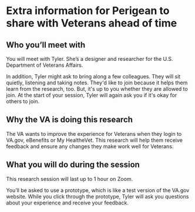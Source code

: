# Extra information for Perigean to share with Veterans ahead of time

## Who you’ll meet with

You will meet with Tyler. She’s a designer and researcher for the U.S. Department of Veterans Affairs.

In addition, Tyler might ask to bring along a few colleagues. They will sit quietly, listening and taking notes. They'd like to join because it helps them learn from the research, too. But, it's up to you whether they are allowed to join. At the start of your session, Tyler will again ask you if it's okay for others to join.

## Why the VA is doing this research

The VA wants to improve the experience for Veterans when they login to VA.gov, eBenefits or My HealtheVet. This research will help them receive feedback and ensure any changes they make work well for Veterans.

## What you will do during the session

This research session will last up to 1 hour on Zoom. 

You’ll be asked to use a prototype, which is like a test version of the VA.gov website. While you click through the prototype, Tyler will ask you questions about your experience and receive your feedback.

